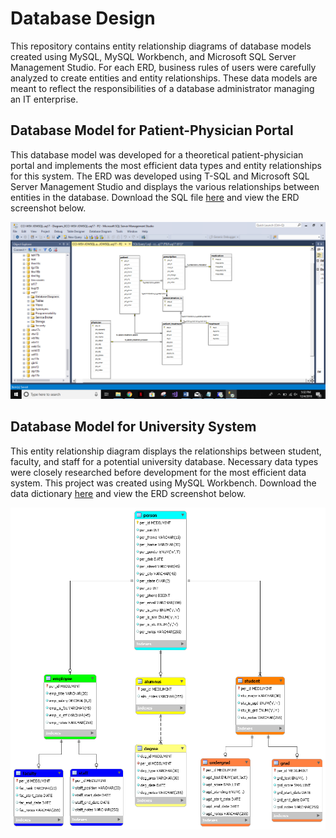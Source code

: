 # Database Design
This repository contains entity relationship diagrams of database models created using MySQL, MySQL Workbench, and Microsoft SQL Server Management Studio. For each ERD, business rules of users were carefully analyzed to create entities and entity relationships. These data models are meant to reflect the responsibilities of a database administrator managing an IT enterprise. 

## Database Model for Patient-Physician Portal
This database model was developed for a theoretical patient-physician portal and implements the most efficient data types and entity relationships for this system. The ERD was developed using T-SQL and Microsoft SQL Server Management Studio and displays the various relationships between entities in the database. Download the SQL file [here](P2.sql) and view the ERD screenshot below.

![P2](P2_ERD.PNG)

## Database Model for University System
This entity relationship diagram displays the relationships between student, faculty, and staff for a potential university database. Necessary data types were closely researched before development for the most efficient data system. This project was created using MySQL Workbench. Download the data dictionary [here](a2.xlsx) and view the ERD screenshot below.

![a2](a2.png)
